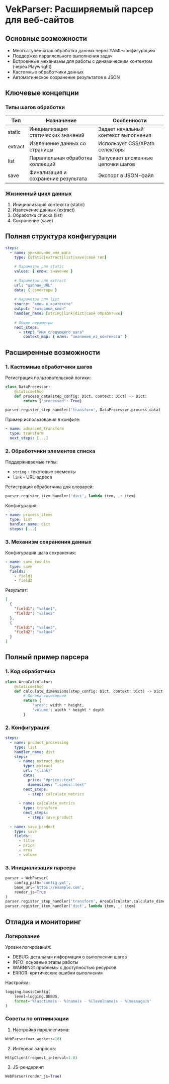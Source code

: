 # VekParser: Расширяемый парсер для веб-сайтов

## Основные возможности

- Многоступенчатая обработка данных через YAML-конфигурацию
- Поддержка параллельного выполнения задач
- Встроенные механизмы для работы с динамическим контентом (через Playwright)
- Кастомные обработчики данных
- Автоматическое сохранение результатов в JSON

## Ключевые концепции

### Типы шагов обработки

| Тип       | Назначение                          | Особенности                         |
|-----------|-------------------------------------|-------------------------------------|
| static    | Инициализация статических значений | Задает начальный контекст выполнения|
| extract   | Извлечение данных со страницы       | Использует CSS/XPath селекторы      |
| list      | Параллельная обработка коллекций    | Запускает вложенные цепочки шагов   |
| save      | Финализация и сохранение результата | Экспорт в JSON-файл                |

### Жизненный цикл данных
1. Инициализация контекста (static)
2. Извлечение данных (extract)
3. Обработка списка (list)
4. Сохранение (save)

## Полная структура конфигурации

```yaml
steps:
  - name: уникальное_имя_шага
    type: [static|extract|list|save|свой тип]
    
    # Параметры для static
    values: { ключ: значение }
    
    # Параметры для extract
    url: "шаблон_URL"
    data: { селекторы }
    
    # Параметры для list
    source: "ключ_в_контексте"
    output: "выходной_ключ"
    handler_name: [string|link|dict|свой обработчик]
    
    # Общие параметры
    next_steps:
      - step: "имя_следующего_шага"
        context_map: { ключ: "значение_из_контекста" }
```

## Расширенные возможности

### 1. Кастомные обработчики шагов

Регистрация пользовательской логики:
```python
class DataProcessor:
    @staticmethod
    def process_data(step_config: Dict, context: Dict) -> Dict:
        return {"processed": True}

parser.register_step_handler('transform', DataProcessor.process_data)
```

Пример использования в конфиге:
```yaml
- name: advanced_transform
  type: transform
  next_steps: [...]
```

### 2. Обработчики элементов списка

Поддерживаемые типы:
- `string` - текстовые элементы
- `link` - URL-адреса

Регистрация обработчика для словарей:
```python
parser.register_item_handler('dict', lambda item, _: item)
```

Конфигурация:
```yaml
- name: process_items
  type: list
  handler_name: dict
  steps: [...]
```

### 3. Механизм сохранения данных

Конфигурация шага сохранения:
```yaml
- name: save_results
  type: save
  fields:
    - field1
    - field2
```

Результат:
```json
[
  {
    "field1": "value1",
    "field2": "value2"
  },
  {
    "field1": "value3",
    "field2": "value4"
  }
]
```

## Полный пример парсера

### 1. Код обработчика

```python
class AreaCalculator:
    @staticmethod
    def calculate_dimensions(step_config: Dict, context: Dict) -> Dict:
        # Логика вычислений
        return {
            'area': width * height,
            'volume': width * height * depth
        }
```

### 2. Конфигурация

```yaml
steps:
  - name: product_processing
    type: list
    handler_name: dict
    steps:
      - name: extract_data
        type: extract
        url: "{link}"
        data:
          price: "#price::text"
          dimensions: ".specs::text"
        next_steps:
          - step: calculate_metrics
          
      - name: calculate_metrics
        type: transform
        next_steps:
          - step: save_product
          
  - name: save_product
    type: save
    fields:
      - title
      - price
      - area
      - volume
```

### 3. Инициализация парсера

```python
parser = WebParser(
    config_path='config.yml',
    base_url='https://example.com',
    render_js=True
)
parser.register_step_handler('transform', AreaCalculator.calculate_dimensions)
parser.register_item_handler('dict', lambda item, _: item)
```

## Отладка и мониторинг

### Логирование
Уровни логирования:
- DEBUG: детальная информация о выполнении шагов
- INFO: основные этапы работы
- WARNING: проблемы с доступностью ресурсов
- ERROR: критические ошибки выполнения

Настройка:
```python
logging.basicConfig(
    level=logging.DEBUG,
    format='%(asctime)s - %(name)s - %(levelname)s - %(message)s'
)
```

### Советы по оптимизации
1. Настройка параллелизма:
```python
WebParser(max_workers=10)
```

2. Интервал запросов:
```python
HttpClient(request_interval=1.0)
```

3. JS-рендеринг:
```python
WebParser(render_js=True)
```

